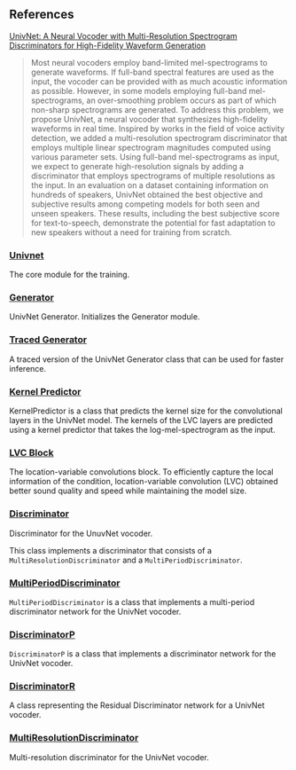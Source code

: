 ## References

[UnivNet: A Neural Vocoder with Multi-Resolution Spectrogram Discriminators for High-Fidelity Waveform Generation](https://arxiv.org/abs/2106.07889v1)

> Most neural vocoders employ band-limited mel-spectrograms to generate waveforms. If full-band spectral features are used as the input, the vocoder can be provided with as much acoustic information as possible. However, in some models employing full-band mel-spectrograms, an over-smoothing problem occurs as part of which non-sharp spectrograms are generated. To address this problem, we propose UnivNet, a neural vocoder that synthesizes high-fidelity waveforms in real time. Inspired by works in the field of voice activity detection, we added a multi-resolution spectrogram discriminator that employs multiple linear spectrogram magnitudes computed using various parameter sets. Using full-band mel-spectrograms as input, we expect to generate high-resolution signals by adding a discriminator that employs spectrograms of multiple resolutions as the input. In an evaluation on a dataset containing information on hundreds of speakers, UnivNet obtained the best objective and subjective results among competing models for both seen and unseen speakers. These results, including the best subjective score for text-to-speech, demonstrate the potential for fast adaptation to new speakers without a need for training from scratch. 

### [Univnet](./univnet.md)

The core module for the training.

### [Generator](generator.md)

UnivNet Generator.
Initializes the Generator module.

### [Traced Generator](traced_generator.md)

A traced version of the UnivNet Generator class that can be used for faster inference.

### [Kernel Predictor](kernel_predictor.md)

KernelPredictor is a class that predicts the kernel size for the convolutional layers in the UnivNet model.
The kernels of the LVC layers are predicted using a kernel predictor that takes the log-mel-spectrogram as the input.

### [LVC Block](lvc_block.md)

The location-variable convolutions block.
To efficiently capture the local information of the condition, location-variable convolution (LVC) obtained better sound quality and speed while maintaining the model size.

### [Discriminator](discriminator.md)

Discriminator for the UnuvNet vocoder.

This class implements a discriminator that consists of a `MultiResolutionDiscriminator` and a `MultiPeriodDiscriminator`.

### [MultiPeriodDiscriminator](multi_period_discriminator.md)

`MultiPeriodDiscriminator` is a class that implements a multi-period discriminator network for the UnivNet vocoder.

### [DiscriminatorP](discriminator_p.md)

`DiscriminatorP` is a class that implements a discriminator network for the UnivNet vocoder.

### [DiscriminatorR](discriminator_r.md)

A class representing the Residual Discriminator network for a UnivNet vocoder.

### [MultiResolutionDiscriminator](multi_resolution_discriminator.md)

Multi-resolution discriminator for the UnivNet vocoder.

